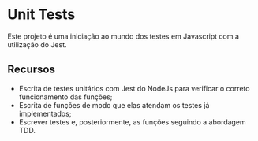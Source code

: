 # Unit Tests

Este projeto é uma iniciação ao mundo dos testes em Javascript com a utilização do Jest.

## Recursos

- Escrita de testes unitários com Jest do NodeJs para verificar o correto funcionamento das funções;
- Escrita de funções de modo que elas atendam os testes já implementados;
- Escrever testes e, posteriormente, as funções seguindo a abordagem TDD.
